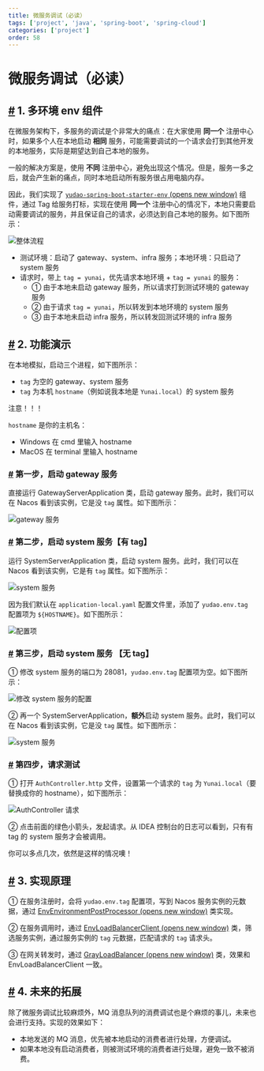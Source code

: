 ```yaml
---
title: 微服务调试（必读）
tags: ['project', 'java', 'spring-boot', 'spring-cloud']
categories: ['project']
order: 58
---
```

# 微服务调试（必读）

## [#](#_1-多环境-env-组件) 1. 多环境 env 组件

 在微服务架构下，多服务的调试是个非常大的痛点：在大家使用 **同一个** 注册中心时，如果多个人在本地启动 **相同** 服务，可能需要调试的一个请求会打到其他开发的本地服务，实际是期望达到自己本地的服务。

 一般的解决方案是，使用 **不同** 注册中心，避免出现这个情况。但是，服务一多之后，就会产生新的痛点，同时本地启动所有服务很占用电脑内存。

 因此，我们实现了 [`yudao-spring-boot-starter-env`  (opens new window)](https://github.com/YunaiV/yudao-cloud/tree/master/yudao-framework/yudao-spring-boot-starter-env) 组件，通过 Tag 给服务打标，实现在使用 **同一个** 注册中心的情况下，本地只需要启动需要调试的服务，并且保证自己的请求，必须达到自己本地的服务。如下图所示：

 ![整体流程](https://cloud.iocoder.cn/img/%E5%BE%AE%E6%9C%8D%E5%8A%A1%E6%89%8B%E5%86%8C/%E5%BE%AE%E6%9C%8D%E5%8A%A1%E8%81%94%E8%B0%83/%E6%95%B4%E4%BD%93%E6%B5%81%E7%A8%8B.png)

 * 测试环境：启动了 gateway、system、infra 服务；本地环境：只启动了 system 服务
* 请求时，带上 `tag = yunai`，优先请求本地环境 + `tag = yunai` 的服务：
	+ ① 由于本地未启动 gateway 服务，所以请求打到测试环境的 gateway 服务
	+ ② 由于请求 `tag = yunai`，所以转发到本地环境的 system 服务
	+ ③ 由于本地未启动 infra 服务，所以转发回测试环境的 infra 服务

 ## [#](#_2-功能演示) 2. 功能演示

 在本地模拟，启动三个进程，如下图所示：

 * `tag` 为空的 gateway、system 服务
* `tag` 为本机 `hostname`（例如说我本地是 `Yunai.local`）的 system 服务

 注意！！！

 `hostname` 是你的主机名：

 * Windows 在 cmd 里输入 hostname
* MacOS 在 terminal 里输入 hostname
 ### [#](#第一步-启动-gateway-服务) 第一步，启动 gateway 服务

 直接运行 GatewayServerApplication 类，启动 gateway 服务。此时，我们可以在 Nacos 看到该实例，它是没 `tag` 属性。如下图所示：

 ![gateway 服务](https://cloud.iocoder.cn/img/%E5%BE%AE%E6%9C%8D%E5%8A%A1%E6%89%8B%E5%86%8C/%E5%BE%AE%E6%9C%8D%E5%8A%A1%E8%81%94%E8%B0%83/%E5%8A%9F%E8%83%BD%E6%BC%94%E7%A4%BA-gateway%E6%9C%8D%E5%8A%A1.png)

 ### [#](#第二步-启动-system-服务【有-tag】) 第二步，启动 system 服务【有 tag】

 运行 SystemServerApplication 类，启动 system 服务。此时，我们可以在 Nacos 看到该实例，它是有 `tag` 属性。如下图所示：

 ![system 服务](https://cloud.iocoder.cn/img/%E5%BE%AE%E6%9C%8D%E5%8A%A1%E6%89%8B%E5%86%8C/%E5%BE%AE%E6%9C%8D%E5%8A%A1%E8%81%94%E8%B0%83/%E5%8A%9F%E8%83%BD%E6%BC%94%E7%A4%BA-system%E6%9C%8D%E5%8A%A1%E2%91%A0.png)

 因为我们默认在 `application-local.yaml` 配置文件里，添加了 `yudao.env.tag` 配置项为 `${HOSTNAME}`。如下图所示：

 ![ 配置项](https://cloud.iocoder.cn/img/%E5%BE%AE%E6%9C%8D%E5%8A%A1%E6%89%8B%E5%86%8C/%E5%BE%AE%E6%9C%8D%E5%8A%A1%E8%81%94%E8%B0%83/yudao-env-tag%E9%85%8D%E7%BD%AE%E9%A1%B9.png)

 ### [#](#第三步-启动-system-服务-【无-tag】) 第三步，启动 system 服务 【无 tag】

 ① 修改 system 服务的端口为 28081，`yudao.env.tag` 配置项为空。如下图所示：

 ![修改 system 服务的配置](https://cloud.iocoder.cn/img/%E5%BE%AE%E6%9C%8D%E5%8A%A1%E6%89%8B%E5%86%8C/%E5%BE%AE%E6%9C%8D%E5%8A%A1%E8%81%94%E8%B0%83/%E4%BF%AE%E6%94%B9system%E6%9C%8D%E5%8A%A1%E7%9A%84%E9%85%8D%E7%BD%AE.png)

 ② 再一个 SystemServerApplication，**额外**启动 system 服务。此时，我们可以在 Nacos 看到该实例，它是没 `tag` 属性。如下图所示：

 ![system 服务](https://cloud.iocoder.cn/img/%E5%BE%AE%E6%9C%8D%E5%8A%A1%E6%89%8B%E5%86%8C/%E5%BE%AE%E6%9C%8D%E5%8A%A1%E8%81%94%E8%B0%83/%E5%8A%9F%E8%83%BD%E6%BC%94%E7%A4%BA-system%E6%9C%8D%E5%8A%A1%E2%91%A1.png)

 ### [#](#第四步-请求测试) 第四步，请求测试

 ① 打开 `AuthController.http` 文件，设置第一个请求的 `tag` 为 `Yunai.local`（要替换成你的 hostname），如下图所示：

 ![AuthController 请求](https://cloud.iocoder.cn/img/%E5%BE%AE%E6%9C%8D%E5%8A%A1%E6%89%8B%E5%86%8C/%E5%BE%AE%E6%9C%8D%E5%8A%A1%E8%81%94%E8%B0%83/AuthController%E8%AF%B7%E6%B1%82.png)

 ② 点击前面的绿色小箭头，发起请求。从 IDEA 控制台的日志可以看到，只有有 tag 的 system 服务才会被调用。

 你可以多点几次，依然是这样的情况噢！

 ## [#](#_3-实现原理) 3. 实现原理

 ① 在服务注册时，会将 `yudao.env.tag` 配置项，写到 Nacos 服务实例的元数据，通过 [EnvEnvironmentPostProcessor  (opens new window)](https://github.com/YunaiV/yudao-cloud/blob/master/yudao-framework/yudao-spring-boot-starter-env/src/main/java/cn/iocoder/yudao/framework/env/config/EnvEnvironmentPostProcessor.java#L22-L27) 类实现。

 ② 在服务调用时，通过 [EnvLoadBalancerClient  (opens new window)](https://github.com/YunaiV/yudao-cloud/blob/master/yudao-framework/yudao-spring-boot-starter-env/src/main/java/cn/iocoder/yudao/framework/env/core/fegin/EnvLoadBalancerClient.java#L70-L75) 类，筛选服务实例，通过服务实例的 `tag` 元数据，匹配请求的 `tag` 请求头。

 ③ 在网关转发时，通过 [GrayLoadBalancer  (opens new window)](https://github.com/YunaiV/yudao-cloud/blob/master/yudao-gateway/src/main/java/cn/iocoder/yudao/gateway/filter/grey/GrayLoadBalancer.java#L86-L109) 类，效果和 EnvLoadBalancerClient 一致。

 ## [#](#_4-未来的拓展) 4. 未来的拓展

 除了微服务调试比较麻烦外，MQ 消息队列的消费调试也是个麻烦的事儿，未来也会进行支持。实现的效果如下：

 * 本地发送的 MQ 消息，优先被本地启动的消费者进行处理，方便调试。
* 如果本地没有启动消费者，则被测试环境的消费者进行处理，避免一致不被消费。
